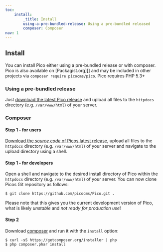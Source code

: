 ```yaml
---
toc:
    install:
        _title: Install
        using-a-pre-bundled-release: Using a pre-bundled released
        composer: Composer
nav: 1
---
```


## Install

You can install Pico either using a pre-bundled release or with composer. Pico is also available on [Packagist.org][] and may be included in other projects via `composer require picocms/pico`. Pico requires PHP 5.3+

### Using a pre-bundled release

Just [download the latest Pico release][LatestRelease] and upload all files to the `httpdocs` directory (e.g. `/var/www/html`) of your server.

### Composer

#### Step 1 - for users
[Download the *source code* of Picos latest release][LatestRelease], upload all files to the `httpdocs` directory (e.g. `/var/www/html`) of your server and navigate to the upload directory using a shell.

#### Step 1 - for developers
Open a shell and navigate to the desired install directory of Pico within the `httpdocs` directory (e.g. `/var/www/html`) of your server. You can now clone Picos Git repository as follows:
<pre><code>$ git clone https://github.com/picocms/Pico.git .</code></pre>
Please note that this gives you the current development version of Pico, what is likely *unstable* and *not ready for production use*!

#### Step 2
Download [composer][] and run it with the `install` option:
<pre><code>$ curl -sS https://getcomposer.org/installer | php
$ php composer.phar install</code></pre>

[LatestRelease]: https://github.com/picocms/Pico/releases/latest
[composer]: https://getcomposer.org/
